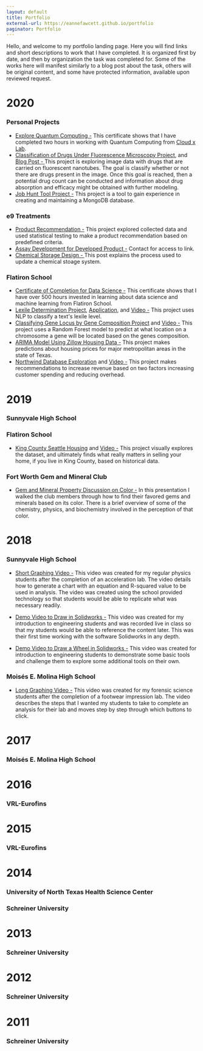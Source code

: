 ```yaml
---
layout: default
title: Portfolio
external-url: https://eannefawcett.github.io/portfolio
paginator: Portfolio
---
```


Hello, and welcome to my portfolio landing page. Here you will find links and short descriptions to work that I have completed. It is organized first by date, and then by organization the task was completed for. Some of the works here will manifest similarly to a blog post about the task, others will be original content, and some have protected information, available upon reviewed request.

# 2020

### Personal Projects

- [Explore Quantum Computing -](/files/Introduction_to_Quantum_Computing.jpg)
This certificate shows that I have completed two hours in working with Quantum Computing from [Cloud x Lab][cloudxlab].
- [Classification of Drugs Under Fluorescence Microscopy Project][fluorescence], and [Blog Post - ][fluorescence-blog]
This project is exploring image data with drugs that are carried on fluorescent nanotubes. The goal is classify whether or not there are drugs present in the image. Once this goal is reached, then a potential drug count can be conducted and information about drug absorption and efficacy might be obtained with further modeling.
- [Job Hunt Tool Project -][job-hunt-tool]
This project is a tool to gain experience in creating and maintaining a MongoDB database.

### e9 Treatments

- [Product Recommendation -][e9-research]
This project explored collected data and used statistical testing to make a product recommendation based on predefined criteria.
- [Assay Development for Developed Product -][e9_etching_assay]
Contact for access to link.
- [Chemical Storage Design - ][e9_chemical_storage]
This post explains the process used to update a chemical stoage system.

### Flatiron School

- [Certificate of Completion for Data Science -](/files/Online_June_2020_Certs_Part28.pdf)
This certificate shows that I have over 500 hours invested in learning about data science and machine learning from Flatiron School.
- [Lexile Determination Project][lexile-determination], [Application][lexile-determination-app], and [Video -][lexile-determination-video]
This project uses NLP to classify a text's lexile level.
- [Classifying Gene Locus by Gene Composition Project][gene-classification] and [Video -][gene-classification-video]
This project uses a Random Forest model to predict at what location on a chromosome a gene will be located based on the genes composition.
- [ARIMA Model Using Zillow Housing Data -][time-series]
This project makes predictions about housing prices for major metropolitan areas in the state of Texas.
- [Northwind Database Exploration][sql-explore] and [Video -][sql-explore-video]
This project makes recommendations to increase revenue based on two factors increasing customer spending and reducing overhead.

# 2019

### Sunnyvale High School

### Flatiron School

- [King County Seattle Housing][eda-exploration] and [Video -][eda-exploration-video]
This project visually explores the dataset, and ultimately finds what really matters in selling your home, if you live in King County, based on historical data.

### Fort Worth Gem and Mineral Club
- [Gem and Mineral Property Discussion on Color -][FWGMC-color-video]
In this presentation I walked the club members through how to find their favored gems and minerals based on its color. There is a brief overview of some of the chemistry, physics, and biochemistry involved in the perception of that color.

# 2018

### Sunnyvale High School

- [Short Graphing Video -][short-graphing-video]
This video was created for my regular physics students after the completion of an acceleration lab. The video details how to generate a chart with an equation and R-squared value to be used in analysis. The video was created using the school provided technology so that students would be able to replicate what was necessary readily.

- [Demo Video to Draw in Solidworks -][dragster-body-demo]
This video was created for my introduction to engineering students and was recorded live in class so that my students would be able to reference the content later. This was their first time working with the software Solidworks in any depth.

- [Demo Video to Draw a Wheel in Solidworks -][dragster-wheel-demo]
This video was created for introduction to engineering students to demonstrate some basic tools and challenge them to explore some additional tools on their own.


### Moisés E. Molina High School
- [Long Graphing Video -][long-graphing-video]
This video was created for my forensic science students after the completion of a footwear impression lab. The video describes the steps that I wanted my students to take to complete an analysis for their lab and moves step by step through which buttons to click.

# 2017

### Moisés E. Molina High School

# 2016

### VRL-Eurofins

# 2015

### VRL-Eurofins

# 2014

### University of North Texas Health Science Center

### Schreiner University

# 2013

### Schreiner University

# 2012

### Schreiner University

# 2011

### Schreiner University


[lexile-determination]: https://github.com/eannefawcett/lexile-determination-v2
[lexile-determination-app]: https://github.com/eannefawcett/lexile-determination-app
[gene-classification]: https://github.com/eannefawcett/Classifying-Gene-Locus-by-Gene-Composition
[time-series]: https://github.com/eannefawcett/ARIMA-modeling-for-boston-housing
[e9-research]: https://github.com/eannefawcett/e9-Treatments-Product-Analysis
[sql-explore]: https://github.com/eannefawcett/Northwind-Database-Exploration
[eda-exploration]: https://github.com/eannefawcett/King-County-Seattle-Housing
[e9_etching_assay]: https://eannefawcett.github.io/portfolio/2020/07/13/e9-Treatments-Etching-Assay-Proposal
[e9_chemical_storage]: https://eannefawcett.github.io/2020/07/21/e9-Treatments-Chemical-Storage/
[short-graphing-video]: https://youtu.be/ZQ9I25uvdOw
[dragster-body-demo]: https://youtu.be/b7J8cf6f988
[dragster-wheel-demo]: https://youtu.be/RrwBxzem55Q
[long-graphing-video]: https://youtu.be/_Q5TRmizoeo
[lexile-determination-video]: https://youtu.be/HZajKNU77_Y
[gene-classification-video]: https://youtu.be/_eawOXGwvmU
[sql-explore-video]: https://youtu.be/uCQVLhhZJ2g
[eda-exploration-video]: https://youtu.be/hvlKufrrFgs
[FWGMC-color-video]: https://youtu.be/7-GRj9v3izM
[cloudxlab]: https://cloudxlab.com/
[fluorescence]: https://github.com/eannefawcett/Classification-of-Drugs-Under-Fluorescence-Microscopy
[fluorescence-blog]: https://eannefawcett.github.io/2020/08/06/Proposal-for-the-fluorescent-detection-of-amoxicillin/
[job-hunt-tool]: https://github.com/eannefawcett/Job-Hunt-Tool
